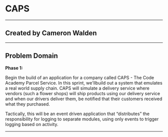# CAPS

***

## Created by Cameron Walden

***

## Problem Domain

**Phase 1:**

Begin the build of an application for a company called CAPS - The Code Academy Parcel Service. In this sprint, we'llbuild out a system that emulates a real world supply chain. CAPS will simulate a delivery service where vendors (such a flower shops) will ship products using our delivery service and when our drivers deliver them, be notified that their customers received what they purchased.

Tactically, this will be an event driven application that “distributes” the responsibility for logging to separate modules, using only events to trigger logging based on activity.

***